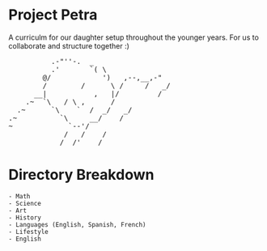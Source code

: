 # Project Petra
A curriculm for our daughter setup throughout the younger years. For us to collaborate and structure together :)
<pre>          .-"''-.  _
          .'       `( \ 
        @/            ')   ,--,__,-"
        /        /      \ /     /   _/
      __|           ,   |/         /
    .~  `\   / \ ,      /
  .~      `\    `  /  _/   _/
.~          `\     __/    /
~             `--'/
             /   /    /
            /  /'    /       </pre>

# Directory Breakdown
    - Math
    - Science 
    - Art
    - History
    - Languages (English, Spanish, French)
    - Lifestyle
    - English
